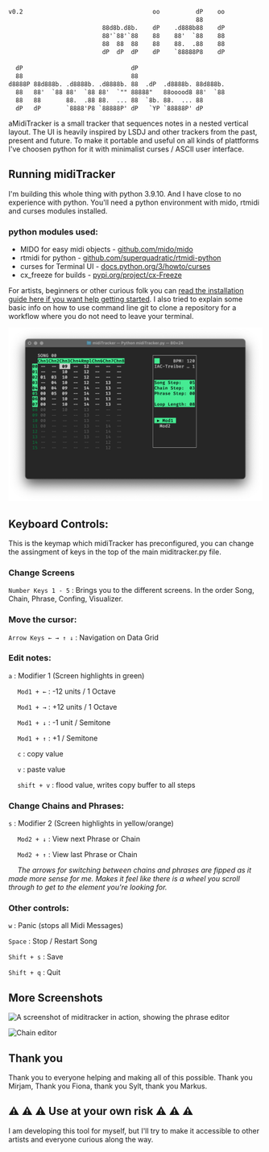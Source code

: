 ```
v0.2                                    oo          dP    oo 
                                                    88       
                          88d8b.d8b.    dP    .d888b88    dP 
                          88'`88'`88    88    88'  `88    88 
                          88  88  88    88    88.  .88    88 
                          dP  dP  dP    dP    `88888P8    dP 

  dP                              dP                         
  88                              88                         
d8888P 88d888b. .d8888b. .d8888b. 88  .dP  .d8888b. 88d888b. 
  88   88'  `88 88'  `88 88'  `"" 88888"   88ooood8 88'  `88 
  88   88       88.  .88 88.  ... 88  `8b. 88.  ... 88       
  dP   dP       `8888'P8 `88888P' dP   `YP `88888P' dP       
```                                 


aMidiTracker is a small tracker that sequences notes in a nested vertical layout. The UI is heavily inspired by LSDJ and other trackers from the past, present and future. To make it portable and useful on all kinds of plattforms I've choosen python for it with minimalist curses / ASCII user interface.


## Running midiTracker

I'm building this whole thing with python 3.9.10. And I have close to no experience with python. You'll need a python environment with mido, rtmidi and curses modules installed.

### python modules used:
- MIDO for easy midi objects - [github.com/mido/mido](https://github.com/mido/mido)
- rtmidi for python - [github.com/superquadratic/rtmidi-python](https://github.com/superquadratic/rtmidi-python)
- curses for Terminal UI - [docs.python.org/3/howto/curses](https://docs.python.org/3/howto/curses.html)
- cx_freeze for builds - [pypi.org/project/cx-Freeze](https://pypi.org/project/cx-Freeze/)

For artists, beginners or other curious folk you can [read the installation guide here if you want help getting started](https://github.com/zuggamasta/midiTracker/wiki/Installing-midiTracker-(Beginner-Friendly)). I also tried to explain some basic info on how to use command line git to clone a repository for a workflow where you do not need to leave your terminal.

![Song editor](/Documentation/screen_1.png)

## Keyboard Controls:

This is the keymap which midiTracker has preconfigured, you can change the assingment of keys in the top of the main miditracker.py file.

### Change Screens

```Number Keys 1 - 5``` :  Brings you to the different screens. In the order Song, Chain, Phrase, Confing, Visualizer.

### Move the cursor:

```Arrow Keys ← → ↑ ↓``` : Navigation on Data Grid

### Edit notes:

```a``` : Modifier 1 (Screen highlights in green)

&emsp; ```Mod1 + ←``` : -12 units / 1 Octave

&emsp; ```Mod1 + →``` : +12 units / 1 Octave

&emsp; ```Mod1 + ↓``` : -1 unit / Semitone

&emsp; ```Mod1 + ↑``` : +1 / Semitone

&emsp; ```c``` : copy value

&emsp; ```v``` : paste value

&emsp; ```shift + v``` : flood value, writes copy buffer to all steps

### Change Chains and Phrases:

```s``` : Modifier 2 (Screen highlights in yellow/orange)

&emsp; ```Mod2 + ↓``` : View next Phrase or Chain

&emsp; ```Mod2 + ↑``` : View last Phrase or Chain

&emsp; *The arrows for switching between chains and phrases are fipped as it made more sense for me. Makes it feel like there is a wheel you scroll through to get to the element you're looking for.* 

### Other controls:

```w``` : Panic (stops all Midi Messages)

```Space``` : Stop / Restart Song

```Shift + s``` : Save

```Shift + q``` : Quit


## More Screenshots

![A screenshot of miditracker in action, showing the phrase editor](/Documentation/screen_2.png)

![Chain editor](/Documentation/screen_3.png)


## Thank you
Thank you to everyone helping and making all of this possible. Thank you Mirjam, Thank you Fiona, thank you Sylt, thank you Markus.


## ⚠️ ⚠️ ⚠️ Use at your own risk ⚠️ ⚠️ ⚠️
I am developing this tool for myself, but I'll try to make it accessible to other artists and everyone curious along the way.

